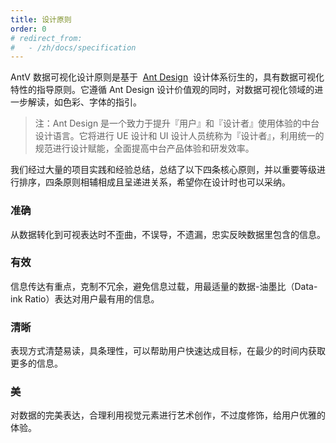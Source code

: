 ```yaml
---
title: 设计原则
order: 0
# redirect_from:
#   - /zh/docs/specification
---
```


AntV 数据可视化设计原则是基于  [Ant Design](https://ant.design/docs/spec/introduce-cn)  设计体系衍生的，具有数据可视化特性的指导原则。它遵循 Ant Design 设计价值观的同时，对数据可视化领域的进一步解读，如色彩、字体的指引。

> 注：Ant Design 是一个致力于提升『用户』和『设计者』使用体验的中台设计语言。它将进行 UE 设计和 UI 设计人员统称为『设计者』，利用统一的规范进行设计赋能，全面提高中台产品体验和研发效率。

我们经过大量的项目实践和经验总结，总结了以下四条核心原则，并以重要等级进行排序，四条原则相辅相成且呈递进关系，希望你在设计时也可以采纳。

### 准确

从数据转化到可视表达时不歪曲，不误导，不遗漏，忠实反映数据里包含的信息。

### 有效

信息传达有重点，克制不冗余，避免信息过载，用最适量的数据-油墨比（Data-ink Ratio）表达对用户最有用的信息。

### 清晰

表现方式清楚易读，具条理性，可以帮助用户快速达成目标，在最少的时间内获取更多的信息。

### 美

对数据的完美表达，合理利用视觉元素进行艺术创作，不过度修饰，给用户优雅的体验。
